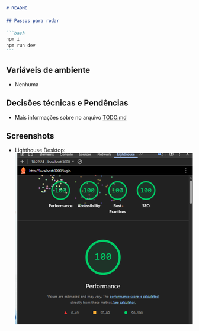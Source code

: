````markdown
# README

## Passos para rodar

```bash
npm i
npm run dev
```
````

## Variáveis de ambiente

- Nenhuma

## Decisões técnicas e Pendências

- Mais informações sobre no arquivo [TODO.md](TODO.md)

## Screenshots

- Lighthouse Desktop: ![alt text](image.png)

```

```
